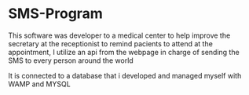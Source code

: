 # SMS-Program

This software was developer to a medical center to help improve the secretary at the receptionist to remind pacients to attend at the appointment,
I utilize an api from the webpage in charge of sending the SMS to every person around the world 

It is connected to a database that i developed and managed myself with WAMP and MYSQL
